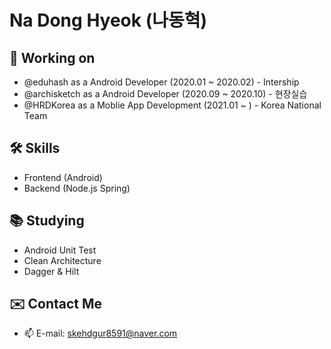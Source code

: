 # Na Dong Hyeok (나동혁)

## 🔭 Working on

- @eduhash as a Android Developer (2020.01 ~ 2020.02) - Intership
- @archisketch as a Android Developer (2020.09 ~ 2020.10) - 현장실습
- @HRDKorea as a Moblie App Development (2021.01 ~ ) - Korea National Team

## 🛠 Skills

- Frontend (Android)
- Backend (Node.js Spring)

## 📚 Studying

- Android Unit Test
- Clean Architecture
- Dagger & Hilt

## ✉️ Contact Me

- 📫 E-mail: skehdgur8591@naver.com
